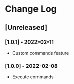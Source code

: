 # Change Log

## [Unreleased]

### [1.0.1] - 2022-02-11
- Custom commands feature

### [1.0.0] - 2022-02-08
- Execute commands
